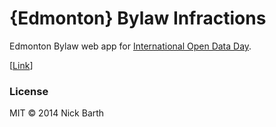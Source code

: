 # {Edmonton} Bylaw Infractions

Edmonton Bylaw web app for [International Open Data Day](http://opendataday.org/).

[[Link](http://nickbarth.github.io/OpenDataEdmonton2014)]

### License

MIT &copy; 2014 Nick Barth
